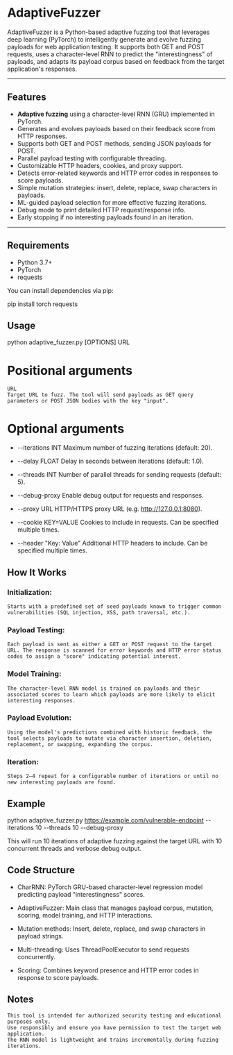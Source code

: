 # AdaptiveFuzzer

AdaptiveFuzzer is a Python-based adaptive fuzzing tool that leverages deep learning (PyTorch) to intelligently generate and evolve fuzzing payloads for web application testing. It supports both GET and POST requests, uses a character-level RNN to predict the "interestingness" of payloads, and adapts its payload corpus based on feedback from the target application's responses.

---

## Features

- **Adaptive fuzzing** using a character-level RNN (GRU) implemented in PyTorch.
- Generates and evolves payloads based on their feedback score from HTTP responses.
- Supports both GET and POST methods, sending JSON payloads for POST.
- Parallel payload testing with configurable threading.
- Customizable HTTP headers, cookies, and proxy support.
- Detects error-related keywords and HTTP error codes in responses to score payloads.
- Simple mutation strategies: insert, delete, replace, swap characters in payloads.
- ML-guided payload selection for more effective fuzzing iterations.
- Debug mode to print detailed HTTP request/response info.
- Early stopping if no interesting payloads found in an iteration.

---

## Requirements

- Python 3.7+
- PyTorch
- requests

You can install dependencies via pip:

pip install torch requests

## Usage

python adaptive_fuzzer.py [OPTIONS] URL

# Positional arguments

    URL
    Target URL to fuzz. The tool will send payloads as GET query parameters or POST JSON bodies with the key "input".

# Optional arguments

*    --iterations INT
    Maximum number of fuzzing iterations (default: 20).

*    --delay FLOAT
    Delay in seconds between iterations (default: 1.0).

 *   --threads INT
    Number of parallel threads for sending requests (default: 5).

*    --debug-proxy
    Enable debug output for requests and responses.

 *   --proxy URL
    HTTP/HTTPS proxy URL (e.g. http://127.0.0.1:8080).

*    --cookie KEY=VALUE
    Cookies to include in requests. Can be specified multiple times.

*    --header "Key: Value"
    Additional HTTP headers to include. Can be specified multiple times.

## How It Works

###   Initialization:
    Starts with a predefined set of seed payloads known to trigger common vulnerabilities (SQL injection, XSS, path traversal, etc.).

###    Payload Testing:
    Each payload is sent as either a GET or POST request to the target URL. The response is scanned for error keywords and HTTP error status codes to assign a "score" indicating potential interest.

###    Model Training:
    The character-level RNN model is trained on payloads and their associated scores to learn which payloads are more likely to elicit interesting responses.

###   Payload Evolution:
    Using the model's predictions combined with historic feedback, the tool selects payloads to mutate via character insertion, deletion, replacement, or swapping, expanding the corpus.

###   Iteration:
    Steps 2–4 repeat for a configurable number of iterations or until no new interesting payloads are found.

## Example

python adaptive_fuzzer.py https://example.com/vulnerable-endpoint --iterations 10 --threads 10 --debug-proxy

This will run 10 iterations of adaptive fuzzing against the target URL with 10 concurrent threads and verbose debug output.

## Code Structure

*    CharRNN: PyTorch GRU-based character-level regression model predicting payload "interestingness" scores.

*   AdaptiveFuzzer: Main class that manages payload corpus, mutation, scoring, model training, and HTTP interactions.

*  Mutation methods: Insert, delete, replace, and swap characters in payload strings.

* Multi-threading: Uses ThreadPoolExecutor to send requests concurrently.

*  Scoring: Combines keyword presence and HTTP error codes in response to score payloads.

## Notes

    This tool is intended for authorized security testing and educational purposes only.
    Use responsibly and ensure you have permission to test the target web application.
    The RNN model is lightweight and trains incrementally during fuzzing iterations.


